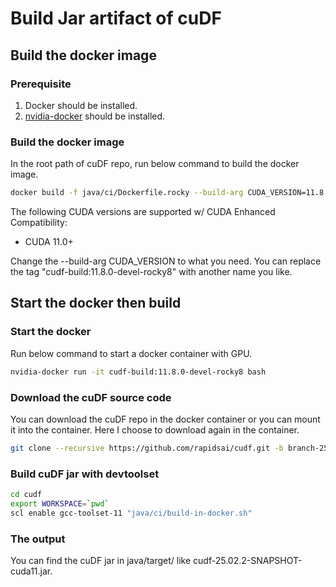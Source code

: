 # Build Jar artifact of cuDF

## Build the docker image

### Prerequisite

1. Docker should be installed.
2. [nvidia-docker](https://github.com/NVIDIA/nvidia-docker) should be installed.

### Build the docker image

In the root path of cuDF repo, run below command to build the docker image.
```bash
docker build -f java/ci/Dockerfile.rocky --build-arg CUDA_VERSION=11.8.0 -t cudf-build:11.8.0-devel-rocky8 .
```

The following CUDA versions are supported w/ CUDA Enhanced Compatibility:
* CUDA 11.0+

Change the --build-arg CUDA_VERSION to what you need.
You can replace the tag "cudf-build:11.8.0-devel-rocky8" with another name you like.

## Start the docker then build

### Start the docker

Run below command to start a docker container with GPU.
```bash
nvidia-docker run -it cudf-build:11.8.0-devel-rocky8 bash
```

### Download the cuDF source code

You can download the cuDF repo in the docker container or you can mount it into the container.
Here I choose to download again in the container.
```bash
git clone --recursive https://github.com/rapidsai/cudf.git -b branch-25.02
```

### Build cuDF jar with devtoolset

```bash
cd cudf
export WORKSPACE=`pwd`
scl enable gcc-toolset-11 "java/ci/build-in-docker.sh"
```

### The output

You can find the cuDF jar in java/target/ like cudf-25.02.2-SNAPSHOT-cuda11.jar.
